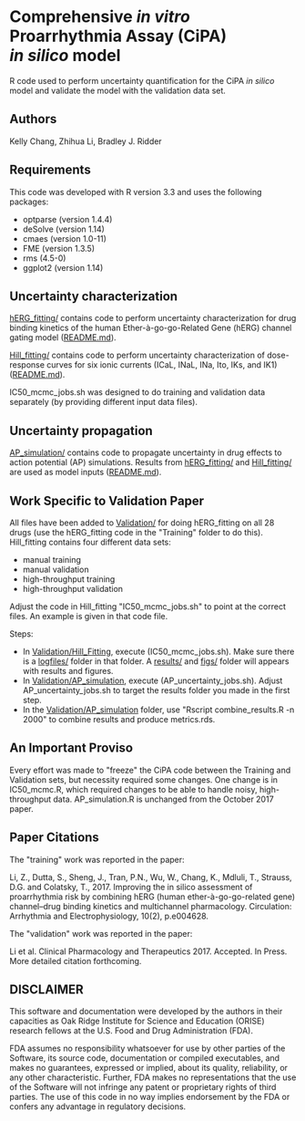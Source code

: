 # Comprehensive *in vitro* Proarrhythmia Assay (CiPA)<br/> *in silico* model
R code used to perform uncertainty quantification for the CiPA *in silico* model and validate the model with the validation data set.

## Authors
Kelly Chang, Zhihua Li, Bradley J. Ridder

## Requirements
This code was developed with R version 3.3 and uses the following packages:
* optparse (version 1.4.4)
* deSolve (version 1.14)
* cmaes (version 1.0-11)
* FME (version 1.3.5)
* rms (4.5-0)
* ggplot2 (version 1.14)

## Uncertainty characterization
[hERG_fitting/](hERG_fitting/) contains code to perform uncertainty characterization for drug binding kinetics of the human Ether-à-go-go-Related Gene (hERG) channel gating model ([README.md](hERG_fitting/README.md)).

[Hill_fitting/](Hill_fitting/) contains code to perform uncertainty characterization of dose-response curves for six ionic currents (ICaL, INaL, INa, Ito, IKs, and IK1) ([README.md](Hill_fitting/README.md)).

IC50_mcmc_jobs.sh was designed to do training and validation data separately (by providing different input data files).

## Uncertainty propagation
[AP_simulation/](AP_simulation/) contains code to propagate uncertainty in drug effects to action potential (AP) simulations. Results from [hERG_fitting/](hERG_fitting/) and [Hill_fitting/](Hill_fitting/) are used as model inputs ([README.md](AP_simulation/README.md)).

## Work Specific to Validation Paper
All files have been added to [Validation/](Validation/) for doing hERG_fitting on all 28 drugs (use the hERG_fitting code in the "Training" folder to do this). Hill_fitting contains four different data sets: 
* manual training
* manual validation
* high-throughput training
* high-throughput validation

Adjust the code in Hill_fitting "IC50_mcmc_jobs.sh" to point at the correct files. An example is given in that code file.

Steps:

* In [Validation/Hill_Fitting](Validation/Hill_Fitting), execute (IC50_mcmc_jobs.sh). Make sure there is a [logfiles/](logfiles/) folder in that folder. A [results/](results/) and [figs/](figs/) folder will appears with results and figures.
* In [Validation/AP_simulation](Validation/AP_simulation), execute (AP_uncertainty_jobs.sh). Adjust AP_uncertainty_jobs.sh to target the results folder you made in the first step.
* In the [Validation/AP_simulation](Validation/AP_simulation) folder, use "Rscript combine_results.R -n 2000" to combine results and produce metrics.rds.

## An Important Proviso
Every effort was made to "freeze" the CiPA code between the Training and Validation sets, but necessity required some changes. One change is in IC50_mcmc.R, which required changes to be able to handle noisy, high-throughput data. AP_simulation.R is unchanged from the October 2017 paper.

## Paper Citations

The "training" work was reported in the paper:

Li, Z., Dutta, S., Sheng, J., Tran, P.N., Wu, W., Chang, K., Mdluli, T., Strauss, D.G. and Colatsky, T., 2017. Improving the in silico assessment of proarrhythmia risk by combining hERG (human ether-à-go-go-related gene) channel–drug binding kinetics and multichannel pharmacology. Circulation: Arrhythmia and Electrophysiology, 10(2), p.e004628.

The "validation" work was reported in the paper:

Li et al. Clinical Pharmacology and Therapeutics 2017. Accepted. In Press. More detailed citation forthcoming.

## DISCLAIMER
This software and documentation were developed by the authors in their capacities as Oak Ridge Institute for Science and Education (ORISE) research fellows at the U.S. Food and Drug Administration (FDA).

FDA assumes no responsibility whatsoever for use by other parties of the Software, its source code, documentation or compiled executables, and makes no guarantees, expressed or implied, about its quality, reliability, or any other characteristic.  Further, FDA makes no representations that the use of the Software will not infringe any patent or proprietary rights of third parties.   The use of this code in no way implies endorsement by the FDA or confers any advantage in regulatory decisions.

